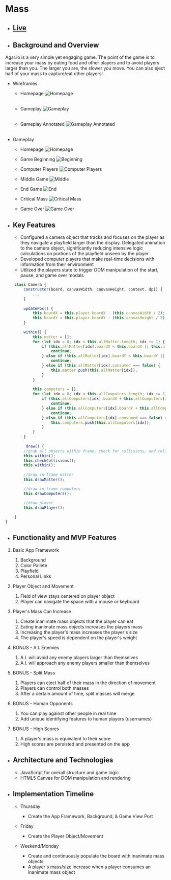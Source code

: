 # Mass
* ## [Live](https://r0ckf0rd.github.io/mass/)

* ## Background and Overview

Agar.io is a very simple yet engaging game. The point of the game is to increase your mass by eating food and other players and to avoid players larger than you. The larger you are, the slower you move. You can also eject half of your mass to capture/eat other players!

  * Wireframes
   
    * Homepage ![Homepage](https://github.com/r0ckf0rd/mass/blob/master/assets/images/wireframes/Homepage.png) <br/><br/>

    * Gameplay ![Gameplay](https://github.com/r0ckf0rd/mass/blob/master/assets/images/wireframes/Gameplay.png) <br/><br/>

    * Gameplay Annotated ![Gameplay Annotated](https://github.com/r0ckf0rd/mass/blob/master/assets/images/wireframes/Gameplay-Annotated.png) <br/><br/>


  * Gameplay
    * Homepage ![Homepage](https://github.com/r0ckf0rd/mass/blob/gameover/assets/images/gameplay/start.png)
	
	* Game Beginning ![Beginning](https://github.com/r0ckf0rd/mass/blob/gameover/assets/images/gameplay/small.png)
	
	* Computer Players ![Computer Players](https://github.com/r0ckf0rd/mass/blob/gameover/assets/images/gameplay/computers.png)
	
	* Middle Game ![Middle](https://github.com/r0ckf0rd/mass/blob/gameover/assets/images/gameplay/larger.png)
	
	* End Game ![End](https://github.com/r0ckf0rd/mass/blob/gameover/assets/images/gameplay/very_large.png)
	
	* Critical Mass ![Critical Mass](https://github.com/r0ckf0rd/mass/blob/gameover/assets/images/gameplay/critical_mass.png)
	
	* Game Over ![Game Over](https://github.com/r0ckf0rd/mass/blob/gameover/assets/images/gameplay/lose.png)


* ## Key Features
	* Configured a camera object that tracks and focuses on the player as they navigate a playfield larger than the display. Delegated animation to the camera object, significantly reducing intensive logic calculations on portions of the playfield unseen by the player
	* Developed computer players that make real-time decisions with information from their environment 
	* Utilized the players state to trigger DOM manipulation of the start, pause, and game over modals
	
	

```javascript
    class Camera {
        constructor(board, canvasWidth, canvasHeight, context, dpi) {
			...
        }
    
        updatePos() {
            this.boardX = this.player.boardX - (this.canvasWidth / 2);
            this.boardY = this.player.boardY - (this.canvasHeight / 2);
        }
    
        within() {
            this.matter = [];
            for (let idx = 0; idx < this.allMatter.length; idx += 1) {
                if (this.allMatter[idx].boardX < this.boardX || this.allMatter[idx].boardX > this.boardX + this.canvasWidth) {
                    continue;   
                } else if (this.allMatter[idx].boardY < this.boardY || this.allMatter[idx].boardY > this.boardY + this.canvasHeight) {
                    continue;
                } else if (this.allMatter[idx].consumed === false) {
                    this.matter.push(this.allMatter[idx]);
                }
            }
            
            this.computers = [];
            for (let idx = 0; idx < this.allComputers.length; idx += 1) {
                if (this.allComputers[idx].boardX + this.allComputers[idx].radius < this.boardX - 200 || this.allComputers[idx].boardX - this.allComputers[idx].radius > this.boardX + this.canvasWidth + 200) {
                    continue;
                } else if (this.allComputers[idx].boardY + this.allComputers[idx].radius < this.boardY - 200 || this.allComputers[idx].boardY - this.allComputers[idx].radius > this.boardY + this.canvasHeight + 200) {
                    continue;
                } else if (this.allComputers[idx].consumed === false) {
                    this.computers.push(this.allComputers[idx]);
                }
            }
        }
		
		 draw() {
        //grab all objects within frame, check for collisions, and relimit data
        this.within();
        this.checkCollisions();        
        this.within();
        
        //draw in-frame matter
        this.drawMatter();

        //draw in-frame computers
        this.drawComputers();

        //draw player
        this.drawPlayer();
 
    }
}
```


* ## Functionality and MVP Features
1. Basic App Framework
   1. Background
   2. Color Pallete
   3. Playfield
   4. Personal Links

2. Player Object and Movement
   1. Field of view stays centered on player object
   2. Player can navigate the space with a mouse or keyboard

3. Player's Mass Can Increase
   1. Create inanimate mass objects that the player can eat
   2. Eating inanimate mass objects increases the players mass
   3. Increasing the player's mass increases the player's size
   4. The player's speed is dependent on the player's weight

4) BONUS - A.I. Enemies 
   1. A.I. will avoid any enemy players larger than themselves
   2. A.I. will approach any enemy players smaller than themselves

5) BONUS - Split Mass
   1. Players can eject half of their mass in the direction of movement
   2. Players can control both masses
   3. After a certain amount of time, split masses will merge

6) BONUS - Human Opponents
   1. You can play against other people in real time
   2. Add unique identifying features to human players (usernames)
   
7) BONUS - High Scores
   1. A player's mass is equivalent to their score
   2. High scores are persisted and presented on the app

* ## Architecture and Technologies
  * JavaScript for overall structure and game logic
  * HTML5 Canvas for DOM manipulation and rendering

* ## Implementation Timeline
  * Thursday
    * Create the App Framework, Background, & Game View Port 
    
  * Friday
    * Create the Player Object/Movement

  * Weekend/Monday
    * Create and continuously populate the board with inanimate mass objects
    * A player's mass/size increase when a player consumes an inanimate mass object


